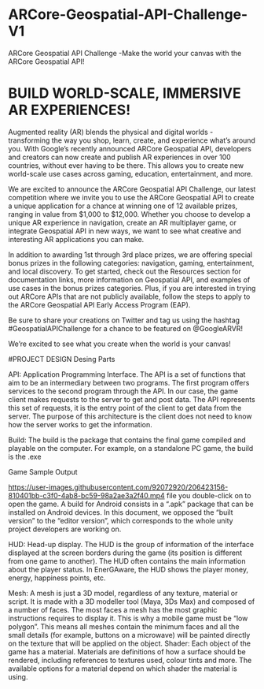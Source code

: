 # ARCore-Geospatial-API-Challenge-V1
 ARCore Geospatial API Challenge -Make the world your canvas with the ARCore Geospatial API!
 
# BUILD WORLD-SCALE, IMMERSIVE AR EXPERIENCES! 
Augmented reality (AR) blends the physical and digital worlds - transforming the way you shop, learn, create, and experience what’s around you. With Google’s recently announced ARCore Geospatial API, developers and creators can now create and publish AR experiences in over 100 countries, without ever having to be there. This allows you to create new world-scale use cases across gaming, education, entertainment, and more.

We are excited to announce the ARCore Geospatial API Challenge, our latest competition where we invite you to use the ARCore Geospatial API to create a unique application for a chance at winning one of 12 available prizes, ranging in value from $1,000 to $12,000. Whether you choose to develop a unique AR experience in navigation, create an AR multiplayer game, or integrate Geospatial API in new ways, we want to see what creative and interesting AR applications you can make.

In addition to awarding 1st through 3rd place prizes, we are offering special bonus prizes in the following categories: navigation, gaming, entertainment, and local discovery. To get started, check out the Resources section for documentation links, more information on Geospatial API, and examples of use cases in the bonus prizes categories. Plus, if you are interested in trying out ARCore APIs that are not publicly available, follow the steps to apply to the ARCore Geospatial API Early Access Program (EAP). 

Be sure to share your creations on Twitter and tag us using the hashtag #GeospatialAPIChallenge for a chance to be featured on @GoogleARVR! 

We’re excited to see what you create when the world is your canvas! 

#PROJECT DESIGN 
 Desing Parts
 
API: Application Programming Interface. The API is a set of functions that aim to be
an intermediary between two programs. The first program offers services to the
second program through the API. In our case, the game client makes requests to
the server to get and post data. The API represents this set of requests, it is the
entry point of the client to get data from the server. The purpose of this
architecture is the client does not need to know how the server works to get the
information.


Build: The build is the package that contains the final game compiled and playable
on the computer. For example, on a standalone PC game, the build is the .exe

Game Sample Output

https://user-images.githubusercontent.com/92072920/206423156-810401bb-c3f0-4ab8-bc59-98a2ae3a2f40.mp4
file you double-click on to open the game. A build for Android consists in a
“.apk” package that can be installed on Android devices. In this document, we
opposed the “built version” to the “editor version”, which corresponds to the
whole unity project developers are working on.

HUD: Head-up display. The HUD is the group of information of the interface displayed
at the screen borders during the game (its position is different from one game to
another). The HUD often contains the main information about the player status.
In EnerGAware, the HUD shows the player money, energy, happiness points, etc.


Mesh: A mesh is just a 3D model, regardless of any texture, material or script. It is made
with a 3D modeller tool (Maya, 3Ds Max) and composed of a number of faces.
The most faces a mesh has the most graphic instructions requires to display it. This
is why a mobile game must be “low polygon”. This means all meshes contain the
minimum faces and all the small details (for example, buttons on a microwave)
will be painted directly on the texture that will be applied on the object.
Shader: Each object of the game has a material. Materials are definitions of how a
surface should be rendered, including references to textures used, colour tints
and more. The available options for a material depend on which shader the
material is using. 
